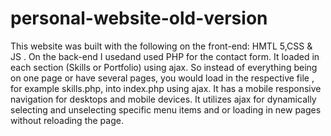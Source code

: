# personal-website-old-version
This website was built with the following on the front-end:
HMTL 5,CSS &amp; JS .
On the back-end I usedand used PHP for the contact form.
It loaded in each section (Skills or Portfolio) using ajax. So instead of everything being on one page or have several pages, you would load in the respective file , for example skills.php, into index.php using ajax.
It has a mobile responsive navigation for desktops and mobile devices. 
It utilizes ajax for dynamically selecting and unselecting specific menu items and or loading in new pages without reloading the page.
